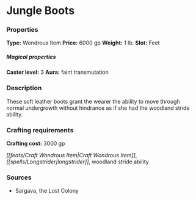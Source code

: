 ﻿---
Title: "Jungle Boots"
Type: "Wondrous Item"
Price: "6000 gp"
Weight: "1 lb."
Slot: "Feet"
Caster level: "3"
Aura: "faint transmutation"
Description: |
  "These soft leather boots grant the wearer the ability to move through normal undergrowth without hindrance as if she had the woodland stride ability."
Crafting cost: "3000 gp"
Sources: "['Sargava, the Lost Colony']"
---

# Jungle Boots

### Properties

**Type:** Wondrous Item **Price:** 6000 gp **Weight:** 1 lb. **Slot:** Feet

##### Magical properties

**Caster level:** 3 **Aura:** faint transmutation

### Description

These soft leather boots grant the wearer the ability to move through normal undergrowth without hindrance as if she had the woodland stride ability.

### Crafting requirements

**Crafting cost:** 3000 gp

_[[feats/Craft Wondrous Item|Craft Wondrous Item]]_, _[[spells/Longstrider|longstrider]]_, woodland stride ability

### Sources

* Sargava, the Lost Colony